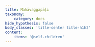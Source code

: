 ```yaml
---
title: Mahāvaggapāḷi
taxonomy:
    category: docs
hide_hypothesis: false
body_classes: 'title-center title-h1h2'
content:
    items: '@self.children'
---
```


